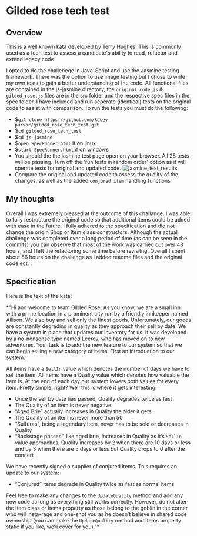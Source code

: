 # Gilded rose tech test
## Overview
This is a well known kata developed by [Terry Hughes](http://iamnotmyself.com/2011/02/13/refactor-this-the-gilded-rose-kata/). This is commonly used as a tech test to assess a candidate's ability to read, refactor and extend legacy code.

I opted to do the challenege in Java-Script and use the Jasmine testing framework. There was the option to use image testing but I chose to write my own tests to gain a better understanding of the code. 
All functional files are contained in the js-jasmine directory, the `original_code.js` & `gilded_rose.js` files are in the src folder and the respective spec files in the spec folder. I have included and run seperate (identical) tests on the original code to assist with comparison. To run the tests you must do the following: 

- $`git clone https://github.com/kasey-purvor/gilded_rose_tech_test.git`
- $`cd gilded_rose_tech_test`
- $`cd js-jasmine`
- $`open SpecRunner.html` if on linux
- $`start SpecRunner.html` if on windows
- You should the the jasmine test page open on your browser. All 28 tests will be passing. Turn off the 'run tests in random order' option as it will sperate tests for original and updated code. 
![jasmine_test_results](https://user-images.githubusercontent.com/67878899/117170516-012e3c00-adc2-11eb-9f58-773c4b8d27a7.png)
- Compare the original and updated code to assess the quality of the changes, as well as the added `conjured item` handling functions

## My thoughts
Overall I was extremely pleased at the outcome of this challange. I was able to fully restructure the original code so that additional items could be added with ease in the future. I fully adhered to the specification and did not change the origin Shop or Item class constructors. 
Although the actual challenge was completed over a long period of time (as can be seen in the commits) you can observe that most of the work was carried out over 48 hours, and I left the refactoring some time before revisitng. Overall I spent about 56 hours on the challenge as I added readme files and the original code ect. . 

## Specification 
Here is the text of the kata:

*"Hi and welcome to team Gilded Rose. As you know, we are a small inn with a prime location in a prominent city run by a friendly innkeeper named Allison. We also buy and sell only the finest goods. Unfortunately, our goods are constantly degrading in quality as they approach their sell by date. We have a system in place that updates our inventory for us. It was developed by a no-nonsense type named Leeroy, who has moved on to new adventures. Your task is to add the new feature to our system so that we can begin selling a new category of items. First an introduction to our system:

All items have a `SellIn` value which denotes the number of days we have to sell the item. All items have a Quality value which denotes how valuable the item is. At the end of each day our system lowers both values for every item. Pretty simple, right? Well this is where it gets interesting:

- Once the sell by date has passed, Quality degrades twice as fast
- The Quality of an item is never negative
- “Aged Brie” actually increases in Quality the older it gets
- The Quality of an item is never more than 50
- “Sulfuras”, being a legendary item, never has to be sold or decreases in Quality
- “Backstage passes”, like aged brie, increases in Quality as it’s `SellIn` value approaches; Quality increases by 2 when there are 10 days or less and by 3 when there are 5 days or less but Quality drops to 0 after the concert

We have recently signed a supplier of conjured items. This requires an update to our system:

* “Conjured” items degrade in Quality twice as fast as normal items

Feel free to make any changes to the `UpdateQuality` method and add any new code as long as everything still works correctly. However, do not alter the Item class or Items property as those belong to the goblin in the corner who will insta-rage and one-shot you as he doesn’t believe in shared code ownership (you can make the `UpdateQuality` method and Items property static if you like, we’ll cover for you)."*
